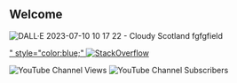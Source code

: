 ## Welcome

![DALL·E 2023-07-10 10 17 22 - Cloudy Scotland fgfgfield](https://github.com/Skorpinakos/Skorpinakos/assets/82767099/1e5b1af4-3315-4b88-a20b-d87a52affe26)



<a href="https://stackoverflow.com/users/11184186/ioannis-tsampras" target="_blank">"
style="color:blue;"
<img alt="StackOverflow"
src="https://stackoverflow-badge.vercel.app/?userID=11184186" />
</a>

![YouTube Channel Views](https://img.shields.io/youtube/channel/views/UCpW5v4UH5RGYkC82Kr0hBGg)  ![YouTube Channel Subscribers](https://img.shields.io/youtube/channel/subscribers/UCpW5v4UH5RGYkC82Kr0hBGg)


